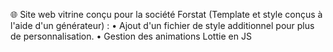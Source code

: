 🌐 Site web vitrine conçu pour la société Forstat (Template et style conçus à l'aide d'un générateur) :
• Ajout d'un fichier de style additionnel pour plus de personnalisation.
• Gestion des animations Lottie en JS

